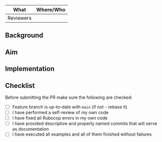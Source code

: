 | What      | Where/Who |
|-----------|-----------|
| Reviewers |           |

## Background

## Aim

## Implementation

## Checklist

Before submitting the PR make sure the following are checked:

* [ ] Feature branch is up-to-date with `main` (if not - rebase it)
* [ ] I have performed a self-review of my own code
* [ ] I have fixed all Rubocop errors in my own code
* [ ] I have provided descriptive and properly named commits that will serve as documentation
* [ ] I have executed all examples and all of them finished without failures

<!--

## Guidance

Add "x" in every checklist box above to make the checklist widget visualise the item as marked.
No spaces around the "x"

## Notes

## Screenshots
<details>
<summary>Click to expand!</summary>

[//]: # (Leave the empty line above!)

[//]: # (To reduce size of the image: after drag & drop to upload your screenshot,)
[//]: # (copy & paste link below in the following format: 'https://user-images.githubusercontent.com/.../.jpg')
<img src=(link) height="400" width="800">

</details>

## Background

Provide enough information for people to have context for your changes. What problems the code is solving now, how it works on a business level, why have we picked this solution historically, etc.

## Aim

Provide a short summary of the changes. Try to include answers to the **Why?** questions, e.g. **Why are we introducing this change?**, **Why now?**, etc.

## Implementation

Explain why things are done the way they are in this PR. Highlight the most important and/or controversial design decisions you have taken. **Why it's implemented the way it is? What alternative implementations have you considered and why you chose this one?**

The description is a good place to include questions that came up during development like **Is this name the best one?**, *Could approach B be more applicable in this case?*, etc.

This is also a good place to talk about performance and security considerations if any.

-->